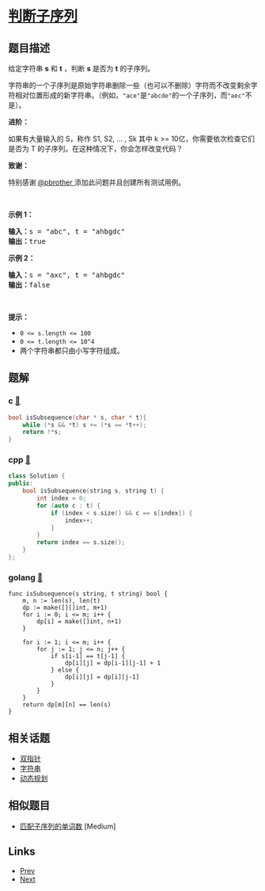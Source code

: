 
# [判断子序列](https://leetcode-cn.com/problems/is-subsequence)

## 题目描述

<p>给定字符串 <strong>s</strong> 和 <strong>t</strong> ，判断 <strong>s</strong> 是否为 <strong>t</strong> 的子序列。</p>

<p>字符串的一个子序列是原始字符串删除一些（也可以不删除）字符而不改变剩余字符相对位置形成的新字符串。（例如，<code>"ace"</code>是<code>"abcde"</code>的一个子序列，而<code>"aec"</code>不是）。</p>

<p><strong>进阶：</strong></p>

<p>如果有大量输入的 S，称作 S1, S2, ... , Sk 其中 k >= 10亿，你需要依次检查它们是否为 T 的子序列。在这种情况下，你会怎样改变代码？</p>

<p><strong>致谢：</strong></p>

<p>特别感谢<strong> </strong><a href="https://leetcode.com/pbrother/">@pbrother </a>添加此问题并且创建所有测试用例。</p>

<p> </p>

<p><strong>示例 1：</strong></p>

<pre>
<strong>输入：</strong>s = "abc", t = "ahbgdc"
<strong>输出：</strong>true
</pre>

<p><strong>示例 2：</strong></p>

<pre>
<strong>输入：</strong>s = "axc", t = "ahbgdc"
<strong>输出：</strong>false
</pre>

<p> </p>

<p><strong>提示：</strong></p>

<ul>
	<li><code>0 <= s.length <= 100</code></li>
	<li><code>0 <= t.length <= 10^4</code></li>
	<li>两个字符串都只由小写字符组成。</li>
</ul>


## 题解

### c [🔗](is-subsequence.c) 
```c
bool isSubsequence(char * s, char * t){
    while (*s && *t) s += (*s == *t++);
    return !*s;
}
```
### cpp [🔗](is-subsequence.cpp) 
```cpp
class Solution {
public:
    bool isSubsequence(string s, string t) {
        int index = 0;
        for (auto c : t) {
            if (index < s.size() && c == s[index]) {
                index++;
            }
        }
        return index == s.size();
    }
};
```
### golang [🔗](is-subsequence.go) 
```golang
func isSubsequence(s string, t string) bool {
    m, n := len(s), len(t)
    dp := make([][]int, m+1)
    for i := 0; i <= m; i++ {
        dp[i] = make([]int, n+1)
    }

    for i := 1; i <= m; i++ {
        for j := 1; j <= n; j++ {
            if s[i-1] == t[j-1] {
                dp[i][j] = dp[i-1][j-1] + 1
            } else {
                dp[i][j] = dp[i][j-1]
            }
        }
    }
    return dp[m][n] == len(s)
}
```


## 相关话题

- [双指针](../../tags/two-pointers.md) 
- [字符串](../../tags/string.md) 
- [动态规划](../../tags/dynamic-programming.md) 


## 相似题目

- [匹配子序列的单词数](../number-of-matching-subsequences/README.md)  [Medium] 


## Links

- [Prev](../find-the-difference/README.md) 
- [Next](../utf-8-validation/README.md) 

